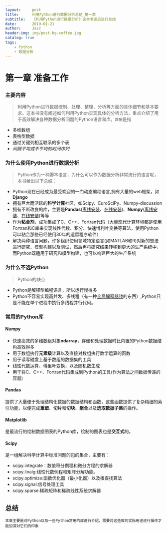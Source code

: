 ```yaml
---
layout:     post
title:      利用Python进行数据分析总结_第一章
subtitle:   《利用Python进行数据分析》这本书读后进行总结
date:       2019-01-21
author:     Jazz
header-img: img/post-bg-coffee.jpg
catalog: true
tags:
    - Python
    - 数据分析
---
```

# 第一章 准备工作

### 主要内容
>利用Python进行数据控制、处理、整理、分析等方面的具体细节和基本要求。这本书没有阐述如何利用Python实现具体的分析方法，重点介绍了用于高效解决各种数据分析问题的Python语言和库。`数据`是指

* 多维数组
* 表格型数据
* 通过关键列相互联系的多个表
* *间隔平均或不平均的时间序列*

### 为什么使用Python进行数据分析
>Python作为一种脚本语言，为什么可以作为数据分析非常流行的语言呢，本书给出以下总结：

+ Python现在已经成为最受欢迎的一门动态编程语言,拥有大量的web框架，如**Django**
+ 拥有巨大而活跃的**科学计算**社区，如Scipy、EuroSciPy、Numpy-discussion
+ 拥有不断改良的库，主要是**Pandas**([离线安装](https://www.lfd.uci.edu/~gohlke/pythonlibs/)、[在线安装](http://pandas.pydata.org/))、**Numpy**([离线安装](https://www.lfd.uci.edu/~gohlke/pythonlibs/)、[在线安装](http://www.numpy.org/))等等
+ 作为**粘合剂**，成功集成了C、C++、Fortran代码（大量现代计算环境都是使用Fortran和C库来实现线性代数、积分、快速博利叶变换等算法，使用Python可以粘合那些已经使用30年的遗留程序软件）
+ 解决两种语言问题，许多组织使用领域特定语言(如MATLAB和R)对新的想法进行研究、模型构建以及测试，然后再将研究结果转移到更大的生产系统中，而Python既适用于研究和模型构建，也可以构建巨大的生产系统

### 为什么不选Python
>Python的缺点
+ Python是解释型编程语言，所以运行慢得多
+ Python不容易实现高并发、多线程（有一种[全局解释器锁](https://baike.baidu.com/item/%E5%85%A8%E5%B1%80%E8%A7%A3%E9%87%8A%E5%99%A8%E9%94%81/13859226?fr=aladdin)的东西）,Python只是不能在单个进程中执行多线程并行代码。

### 常用的Python库

#### Numpy
+ 快速高效的多维数组对象**ndarray**，存储和处理数据时比内置的Python数据结构高效得多
+ 用于数组执行**元素级**计算以及直接对数组执行数学运算的函数
+ 用于读写磁盘上基于数组的数据集的工具
+ 线性代数运算、傅里叶变换，以及随机数生成
+ 用于将C、C++、Fortran代码集成到Python的工具(作为算法之间数据传递的容器)

#### Pandas
提供了大量便于处理结构化数据的数据结构和函数，这些函数提供了复杂精细的索引功能，以便完成**重塑**、**切片**和**切块**、**聚合**以及**选取数据子集**的操作。

#### Matplotlib
是最流行的绘制数据图表的Python库，绘制的图表也是**交互式**的。

#### Scipy
是一组解决科学计算中标准问题的包的集合，主要有：
+ scipy.integrate：数值积分例程和微分方程的求解器
+ scipy.linalg:线性代数例程和矩阵分解功能。
+ scipy.optimize:函数优化器（最小化器）以及根查找算法
+ scipy.signal:信号处理工具
+ scipy.sparse:稀疏矩阵和稀疏线性系统求解器
 
## 总结
```
本章主要是对Python以及一些Python常用的库进行介绍，需要对这些库的实际用途进行操作才能加深对它们的印象
```

